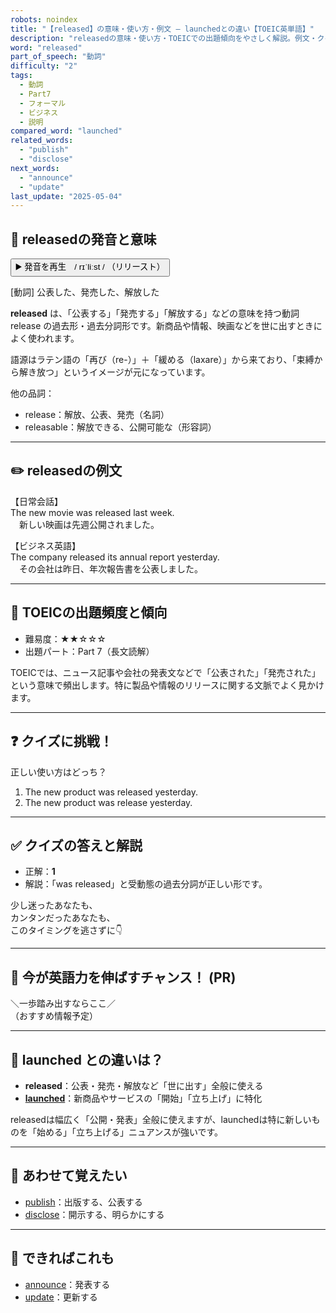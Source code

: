 ```yaml
---
robots: noindex
title: "【released】の意味・使い方・例文 ― launchedとの違い【TOEIC英単語】"
description: "releasedの意味・使い方・TOEICでの出題傾向をやさしく解説。例文・クイズ付きでlaunchedとの違いもわかりやすく学べます。"
word: "released"
part_of_speech: "動詞"
difficulty: "2"
tags:
  - 動詞
  - Part7
  - フォーマル
  - ビジネス
  - 説明
compared_word: "launched"
related_words:
  - "publish"
  - "disclose"
next_words:
  - "announce"
  - "update"
last_update: "2025-05-04"
---
```


## 🔰 releasedの発音と意味

<button class="play-audio" onclick="playTTS('released')">
  <span class="play-audio-main">
    ▶️ 発音を再生　/ rɪˈliːst /
  </span>
  <span class="play-audio-sub">
    （リリースト）
  </span>
</button>

[動詞] 公表した、発売した、解放した

**released** は、「公表する」「発売する」「解放する」などの意味を持つ動詞 release の過去形・過去分詞形です。新商品や情報、映画などを世に出すときによく使われます。

語源はラテン語の「再び（re-）」＋「緩める（laxare）」から来ており、「束縛から解き放つ」というイメージが元になっています。

他の品詞：  
- release：解放、公表、発売（名詞）
- releasable：解放できる、公開可能な（形容詞）

---

## ✏️ releasedの例文

【日常会話】  
The new movie was released last week.  
　新しい映画は先週公開されました。

【ビジネス英語】  
The company released its annual report yesterday.  
　その会社は昨日、年次報告書を公表しました。

---

## 🎯 TOEICの出題頻度と傾向

- 難易度：★★☆☆☆
- 出題パート：Part 7（長文読解）

TOEICでは、ニュース記事や会社の発表文などで「公表された」「発売された」という意味で頻出します。特に製品や情報のリリースに関する文脈でよく見かけます。

---

## ❓ クイズに挑戦！

正しい使い方はどっち？

1. The new product was released yesterday.  
2. The new product was release yesterday.

---

## ✅ クイズの答えと解説

- 正解：**1**
- 解説：「was released」と受動態の過去分詞が正しい形です。

少し迷ったあなたも、  
カンタンだったあなたも、  
このタイミングを逃さずに👇️

---

## 🚀 今が英語力を伸ばすチャンス！ (PR)

<div class="info-center">
＼一歩踏み出すならここ／<br>  
（おすすめ情報予定）
</div>

---

## 🤔  launched との違いは？

- **released**：公表・発売・解放など「世に出す」全般に使える
- **[launched](/launched)**：新商品やサービスの「開始」「立ち上げ」に特化

releasedは幅広く「公開・発表」全般に使えますが、launchedは特に新しいものを「始める」「立ち上げる」ニュアンスが強いです。

---

## 🧩 あわせて覚えたい

- [publish](/publish)：出版する、公表する
- [disclose](/disclose)：開示する、明らかにする

---

## 📖 できればこれも

- [announce](/announce)：発表する
- [update](/update)：更新する

<!-- cvid: aid09_bid20 -->
